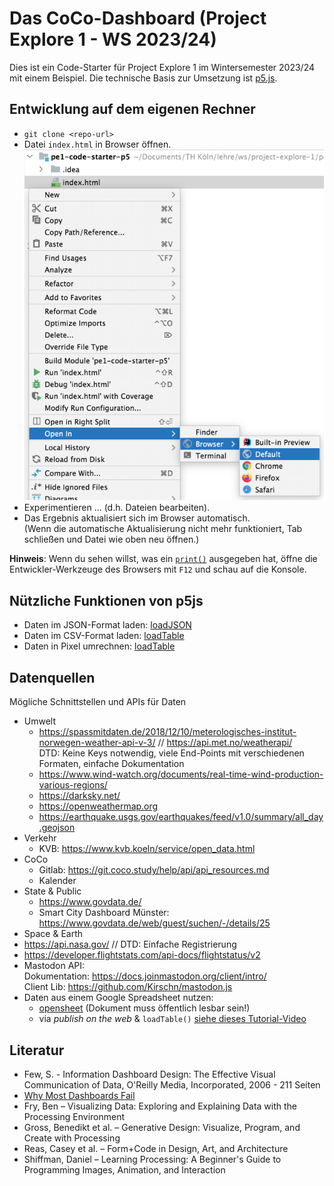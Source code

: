 Das CoCo-Dashboard (Project Explore 1 - WS 2023/24)
===================================================

Dies ist ein Code-Starter für Project Explore 1 im Wintersemester 2023/24 mit einem Beispiel.
Die technische Basis zur Umsetzung ist [p5.js](https://p5js.org/).

Entwicklung auf dem eigenen Rechner
-----------------------------------

* `git clone <repo-url>`
* Datei `index.html` in Browser öffnen. <br>
  ![Kontext-Menü](doc/open-in-browser.png)
* Experimentieren ... (d.h. Dateien bearbeiten).
* Das Ergebnis aktualisiert sich im Browser automatisch.<br>
  (Wenn die automatische Aktualisierung nicht mehr funktioniert, Tab schließen und Datei wie oben neu öffnen.)

**Hinweis**: Wenn du sehen willst, was ein [`print()`](https://p5js.org/reference/#/p5/print) ausgegeben hat, öffne die Entwickler-Werkzeuge des Browsers mit `F12` und schau auf die Konsole.


Nützliche Funktionen von p5js
-----------------------------

* Daten im JSON-Format laden: [loadJSON](https://p5js.org/reference/#/p5/loadJSON)
* Daten im CSV-Format laden: [loadTable](https://p5js.org/reference/#/p5/loadTable)
* Daten in Pixel umrechnen: [loadTable](https://p5js.org/reference/#/p5/map)


Datenquellen
------------

Mögliche Schnittstellen und APIs für Daten

* Umwelt
  * https://spassmitdaten.de/2018/12/10/meterologisches-institut-norwegen-weather-api-v-3/ // https://api.met.no/weatherapi/ <br>
    DTD: Keine Keys notwendig, viele End-Points mit verschiedenen Formaten, einfache Dokumentation
  * https://www.wind-watch.org/documents/real-time-wind-production-various-regions/
  * https://darksky.net/
  * https://openweathermap.org
  * https://earthquake.usgs.gov/earthquakes/feed/v1.0/summary/all_day.geojson
* Verkehr
  * KVB: https://www.kvb.koeln/service/open_data.html
* CoCo
  * Gitlab: https://git.coco.study/help/api/api_resources.md
  * Kalender
* State & Public
  * https://www.govdata.de/
  * Smart City Dashboard Münster: https://www.govdata.de/web/guest/suchen/-/details/25
* Space & Earth
 * https://api.nasa.gov/ // DTD: Einfache Registrierung
 * https://developer.flightstats.com/api-docs/flightstatus/v2
* Mastodon API: <br>
  Dokumentation: https://docs.joinmastodon.org/client/intro/ <br>
  Client Lib: https://github.com/Kirschn/mastodon.js
* Daten aus einem Google Spreadsheet nutzen:
  * [opensheet](https://github.com/benborgers/opensheet) (Dokument muss öffentlich lesbar sein!)
  * via _publish on the web_ & `loadTable()` [siehe dieses Tutorial-Video](https://www.youtube.com/watch?v=EU7SvAyybOE&ab_channel=DavidBouchard)


Literatur
---------

* Few, S. - Information Dashboard Design: The Effective Visual Communication of Data, O'Reilly Media, Incorporated, 2006 - 211 Seiten
* [Why Most Dashboards Fail](http://www.perceptualedge.com/brochures/Why_Most_Dashboards_Fail.pdf)
* Fry, Ben – Visualizing Data: Exploring and Explaining Data with the Processing Environment
* Gross, Benedikt et al. – Generative Design: Visualize, Program, and Create with Processing
* Reas, Casey et al. – Form+Code in Design, Art, and Architecture
* Shiffman, Daniel – Learning Processing: A Beginner's Guide to Programming Images, Animation, and Interaction